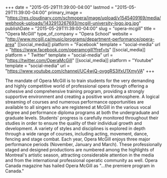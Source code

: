 +++
date = "2015-05-29T11:39:00-04:00"
lastmod = "2015-05-29T11:39:00-04:00"
primary_image = "https://res.cloudinary.com/schmopera/image/upload/v1545409169/media/webhook-uploads/1432913267693/mcgill-university-logo.jpg.jpg"
publishDate = "2015-05-29T11:39:00-04:00"
slug = "opera-mcgill"
title = "Opera McGill"
type_of_company = "Opera School"
website = "http://www.mcgill.ca/music/programs/department-performance/opera-area"
[[social_media]]
platform = "Facebook"
template = "social-media"
url = "https://www.facebook.com/operamcgill?fref=ts"
[[social_media]]
platform = " Twitter"
template = "social-media"
url = "https://twitter.com/OperaMcGill"
[[social_media]]
platform = "Youtube"
template = "social-media"
url = "https://www.youtube.com/channel/UC4wjQ-ovggRS3lfxU1XmyVA"
+++

The mandate of Opera McGill is to train students for the very demanding and highly competitive world of professional opera through offering a cohesive and comprehensive training program, providing a strongly supportive environment and creating a positive work atmosphere. A logical streaming of courses and numerous performance opportunities are available to all singers who are registered at McGill in the various vocal degree and performance diploma programs at both the undergraduate and graduate levels. Students' progress is carefully monitored throughout their studies in order to ensure the quality of their individual growth and development. A variety of styles and disciplines is explored in depth through a wide range of courses, including acting, movement, dance, fencing and stage combat. Each year, Opera McGill enjoys three major performance periods (November, January and March). These professionally staged and designed productions are numbered among the highlights of Montreal's artistic season, attracting considerable attention in the media and from the international professional operatic community as well. Opera Canada magazine has hailed Opera McGill as "...the premiere program in Canada."
